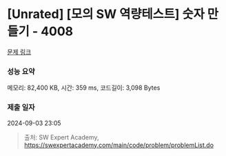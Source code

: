 # [Unrated] [모의 SW 역량테스트] 숫자 만들기 - 4008 

[문제 링크](https://swexpertacademy.com/main/code/problem/problemDetail.do?contestProbId=AWIeRZV6kBUDFAVH) 

### 성능 요약

메모리: 82,400 KB, 시간: 359 ms, 코드길이: 3,098 Bytes

### 제출 일자

2024-09-03 23:05



> 출처: SW Expert Academy, https://swexpertacademy.com/main/code/problem/problemList.do
